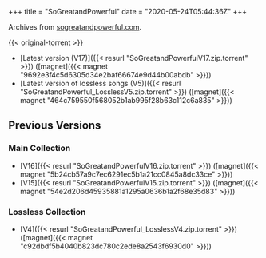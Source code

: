 +++
title = "SoGreatandPowerful"
date = "2020-05-24T05:44:36Z"
+++

Archives from [sogreatandpowerful.com](https://sogreatandpowerful.com/).

{{< original-torrent >}}

* [Latest version (V17)]({{< resurl "SoGreatandPowerfulV17.zip.torrent" >}}) ([magnet]({{< magnet "9692e3f4c5d6305d34e2baf66674e9d44b00abdb" >}}))
* [Latest version of lossless songs (V5)]({{< resurl "SoGreatandPowerful_LosslessV5.zip.torrent" >}}) ([magnet]({{< magnet "464c759550f568052b1ab995f28b63c112c6a835" >}}))

## Previous Versions

### Main Collection

* [V16]({{< resurl "SoGreatandPowerfulV16.zip.torrent" >}}) ([magnet]({{< magnet "5b24cb57a9c7ec6291ec5b1a21cc0845a8dc33ce" >}}))
* [V15]({{< resurl "SoGreatandPowerfulV15.zip.torrent" >}}) ([magnet]({{< magnet "54e2d206d45935881a1295a0636b1a2f68e35d83" >}}))

### Lossless Collection

* [V4]({{< resurl "SoGreatandPowerful_LosslessV4.zip.torrent" >}}) ([magnet]({{< magnet "c92dbdf5b4040b823dc780c2ede8a2543f6930d0" >}}))